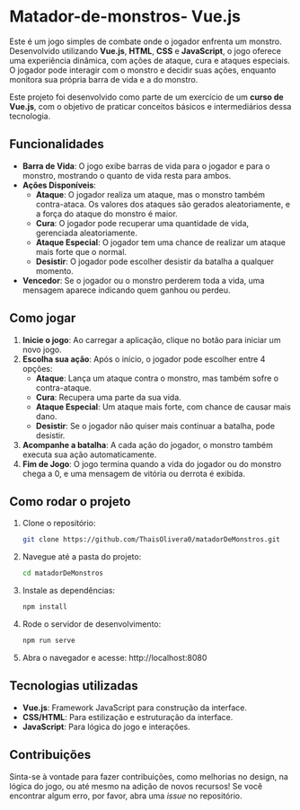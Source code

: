 # Matador-de-monstros- Vue.js

Este é um jogo simples de combate onde o jogador enfrenta um monstro. Desenvolvido utilizando **Vue.js**, **HTML**, **CSS** e **JavaScript**, o jogo oferece uma experiência dinâmica, com ações de ataque, cura e ataques especiais. O jogador pode interagir com o monstro e decidir suas ações, enquanto monitora sua própria barra de vida e a do monstro.

Este projeto foi desenvolvido como parte de um exercício de um **curso de Vue.js**, com o objetivo de praticar conceitos básicos e intermediários dessa tecnologia.

## Funcionalidades

- **Barra de Vida**: O jogo exibe barras de vida para o jogador e para o monstro, mostrando o quanto de vida resta para ambos.
- **Ações Disponíveis**:
  - **Ataque**: O jogador realiza um ataque, mas o monstro também contra-ataca. Os valores dos ataques são gerados aleatoriamente, e a força do ataque do monstro é maior.
  - **Cura**: O jogador pode recuperar uma quantidade de vida, gerenciada aleatoriamente.
  - **Ataque Especial**: O jogador tem uma chance de realizar um ataque mais forte que o normal.
  - **Desistir**: O jogador pode escolher desistir da batalha a qualquer momento.
- **Vencedor**: Se o jogador ou o monstro perderem toda a vida, uma mensagem aparece indicando quem ganhou ou perdeu.

## Como jogar

1. **Inicie o jogo**: Ao carregar a aplicação, clique no botão para iniciar um novo jogo.
2. **Escolha sua ação**: Após o início, o jogador pode escolher entre 4 opções:
   - **Ataque**: Lança um ataque contra o monstro, mas também sofre o contra-ataque.
   - **Cura**: Recupera uma parte da sua vida.
   - **Ataque Especial**: Um ataque mais forte, com chance de causar mais dano.
   - **Desistir**: Se o jogador não quiser mais continuar a batalha, pode desistir.
3. **Acompanhe a batalha**: A cada ação do jogador, o monstro também executa sua ação automaticamente.
4. **Fim de Jogo**: O jogo termina quando a vida do jogador ou do monstro chega a 0, e uma mensagem de vitória ou derrota é exibida.

## Como rodar o projeto

1. Clone o repositório:
   ```bash
   git clone https://github.com/ThaisOlivera0/matadorDeMonstros.git
   
2. Navegue até a pasta do projeto:
    ```bash
    cd matadorDeMonstros
   
4. Instale as dependências:
     ```bash
    npm install
    
5. Rode o servidor de desenvolvimento:
    ```bash
   npm run serve
   
6. Abra o navegador e acesse:
   http://localhost:8080

## Tecnologias utilizadas

- **Vue.js**: Framework JavaScript para construção da interface.
- **CSS/HTML**: Para estilização e estruturação da interface.
- **JavaScript**: Para lógica do jogo e interações.

## Contribuições

Sinta-se à vontade para fazer contribuições, como melhorias no design, na lógica do jogo, ou até mesmo na adição de novos recursos! Se você encontrar algum erro, por favor, abra uma *issue* no repositório.
